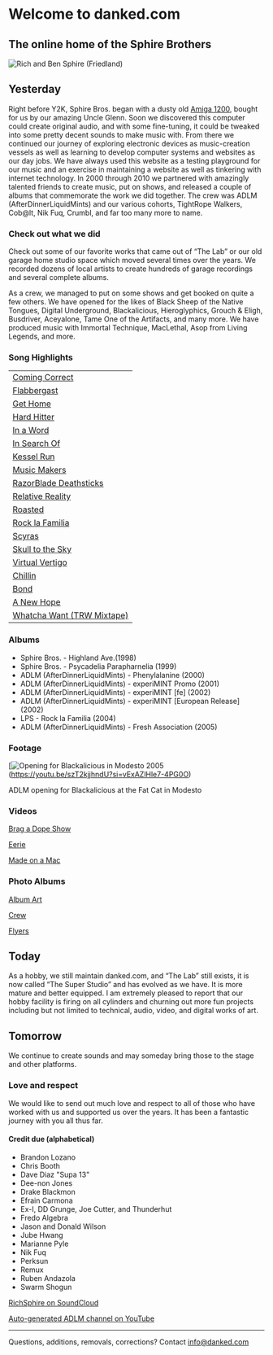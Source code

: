 # Welcome to danked.com


## The online home of the Sphire Brothers


 ![Rich and Ben Sphire (Friedland)](https://scontent.fsac1-1.fna.fbcdn.net/v/t39.30808-6/386561107_18382280245037163_9174246068712029768_n.jpg?stp=dst-jpg_p480x480&_nc_cat=111&ccb=1-7&_nc_sid=5f2048&_nc_ohc=Kv5LEbsLEv4AX9wAoLj&_nc_ht=scontent.fsac1-1.fna&oh=00_AfBtbKYtqGhnbRMqDVYXqWBgDIws6v6hkBHXW3Y2OCBrjw&oe=653977EF)


## Yesterday

Right before Y2K, Sphire Bros. began with a dusty old [Amiga 1200](https://en.wikipedia.org/wiki/Amiga_1200), bought for us by our amazing Uncle Glenn. Soon we discovered this computer could create original audio, and with some fine-tuning, it could be tweaked into some pretty decent sounds to make music with. From there we continued our journey of exploring electronic devices as music-creation vessels as well as learning to develop computer systems and websites as our day jobs. We have always used this website as a testing playground for our music and an exercise in maintaining a website as well as tinkering with internet technology. In 2000 through 2010 we partnered with amazingly talented friends to create music, put on shows, and released a couple of albums that commemorate the work we did together. The crew was ADLM (AfterDinnerLiquidMints) and our various cohorts, TightRope Walkers, Cob@lt, Nik Fuq, Crumbl, and far too many more to name.


### Check out what we did

Check out some of our favorite works that came out of “The Lab” or our old garage home studio space which moved several times over the years. We recorded dozens of local artists to create hundreds of garage recordings and several complete albums.

As a crew, we managed to put on some shows and get booked on quite a few others. We have opened for the likes of Black Sheep of the Native Tongues, Digital Underground, Blackalicious, Hieroglyphics, Grouch & Eligh, Busdriver, Aceyalone, Tame One of the Artifacts, and many more. We have produced music with Immortal Technique, MacLethal, Asop from Living Legends, and more. 


### Song Highlights


<table>
  <tr>
   <td><a href="https://soundcloud.com/richsphire/coming-correct?si=e8aab33ccc84411abb4cd96bfa671e0c&utm_source=clipboard&utm_medium=text&utm_campaign=social_sharing">Coming Correct</a>
   </td>
  </tr>
  <tr>
   <td><a href="https://youtu.be/wtWQAneP7aQ?si=DdgW8ajzZefdCjpT">Flabbergast</a>
   </td>
  </tr>
  <tr>
   <td><a href="https://youtu.be/r0kWLJLmsbc?si=I2VmgxsFZwJ0MkEY">Get Home</a>
   </td>
  </tr>
  <tr>
   <td><a href="https://youtu.be/FtEZyrdI42o?si=VKGcY1GRcEbV0Qjr">Hard Hitter</a>
   </td>
  </tr>
  <tr>
   <td><a href="https://youtu.be/hsD9CPUAO_M?si=iZnj2zlhYZjotW3g">In a Word</a>
   </td>
  </tr>
  <tr>
   <td><a href="https://youtu.be/cNqoPFNYjLs?si=QSbPPiZUzVCRoSyp">In Search Of</a>
   </td>
  </tr>
  <tr>
   <td><a href="https://youtu.be/TAG0SFFQeOo?si=RKYPqmQpNsZkt04u">Kessel Run</a>
   </td>
  </tr>
  <tr>
   <td><a href="https://youtu.be/Hp11KAZF6n0?si=KiDbYCii60aj1H0y">Music Makers</a>
   </td>
  </tr>
  <tr>
   <td><a href="https://youtu.be/bbCrRmwGETk?si=MLSm_jZ9_DpwX_0s">RazorBlade Deathsticks</a>
   </td>
  </tr>
  <tr>
   <td><a href="https://youtu.be/H20H4ZMlRAU?si=cFKTltMtGmMle7ru">Relative Reality</a>
   </td>
  </tr>
  <tr>
   <td><a href="https://youtu.be/hUyekTAFv_I?si=-Od7D-Ungv-gxi2S">Roasted</a>
   </td>
  </tr>
  <tr>
   <td><a href="https://soundcloud.com/richsphire/rock-la-familia?si=7d039ba5d87e44a09d564b5a17e00d0a&utm_source=clipboard&utm_medium=text&utm_campaign=social_sharing">Rock la Familia</a>
   </td>
  </tr>
  <tr>
   <td><a href="https://youtu.be/2cC0ZlQby3M?si=4GB1H8dhLWZle5qU">Scyras</a>
   </td>
  </tr>
  <tr>
   <td><a href="https://youtu.be/iFAtsSebsTI?si=s_lXctzkss3z3A59">Skull to the Sky</a>
   </td>
  </tr>
  <tr>
   <td><a href="https://youtu.be/tsSDEwmfQV8?si=XEiOC3_yg_jBqi3K">Virtual Vertigo</a>
   </td>
  </tr>
  <tr>
   <td><a href="https://soundcloud.com/richsphire/chillin?si=9cbed20da97d47cd9ea9eb21d8df448f&utm_source=clipboard&utm_medium=text&utm_campaign=social_sharing">Chillin</a>
   </td>
  </tr>
  <tr>
   <td><a href="https://soundcloud.com/richsphire/bond?si=0219e51d99854d96b0eafb9a58a57f65&utm_source=clipboard&utm_medium=text&utm_campaign=social_sharing">Bond</a>
   </td>
  </tr>
  <tr>
   <td><a href="https://soundcloud.com/richsphire/a-new-hope?si=af2a391384e34038a1aef8a253309ed8&utm_source=clipboard&utm_medium=text&utm_campaign=social_sharing">A New Hope</a>
   </td>
  </tr>
  <tr>
   <td><a href="https://soundcloud.com/richsphire/whatcha-want?si=9aa25c0d057c4d83b73eb1ed2dce61e9&utm_source=clipboard&utm_medium=text&utm_campaign=social_sharing">Whatcha Want (TRW Mixtape)</a>
   </td>
  </tr>
</table>



### Albums



* Sphire Bros. - Highland Ave.(1998)
* Sphire Bros. - Psycadelia Parapharnelia (1999)
* ADLM (AfterDinnerLiquidMints) - Phenylalanine (2000)
* ADLM (AfterDinnerLiquidMints) - experiMINT Promo (2001)
* ADLM (AfterDinnerLiquidMints) - experiMINT [fe] (2002)
* ADLM (AfterDinnerLiquidMints) - experiMINT [European Release] (2002)
* LPS - Rock la Familia (2004)
* ADLM (AfterDinnerLiquidMints) - Fresh Association (2005)


### Footage

[![Opening for Blackalicious in Modesto 2005](https://scontent.fsac1-1.fna.fbcdn.net/v/t1.18169-9/1913528_343983315159_1061453_n.jpg?_nc_cat=101&ccb=1-7&_nc_sid=4dc865&_nc_ohc=PdSTEZOUDssAX-l6gwO&_nc_ht=scontent.fsac1-1.fna&oh=00_AfB7TNnhgUHgnNJM5o6m_tHIVgmAdFN2weRGWizHzIeWIw&oe=655BC528)(https://youtu.be/szT2kjjhndU?si=vExAZlHle7-4PG0O)


ADLM opening for Blackalicious at the Fat Cat in Modesto


### Videos

[Brag a Dope Show](https://youtu.be/r5yr2QGhPXc?si=rvWv9YydhD_TCF9I)

[Eerie](https://youtu.be/IqYuP5Il3ig?si=5IBOn9pXeiGPeQIq)

[Made on a Mac](https://youtu.be/ZXDHPdCYmCc?si=BkSNth8vJm7-pj0l)


### Photo Albums

[Album Art](https://drive.google.com/drive/folders/1GoF4MW2KnS-zG5XDGMf8A8P3uK55Z4lL)

[Crew](https://drive.google.com/drive/folders/1v7H6UJ9nwqig3hO10HgY4KV-QC0y572E)

[Flyers](https://drive.google.com/drive/folders/1cmQCIRnoB6cuVcJOEeLPIn3a8bKpKhy-)


## Today

As a hobby, we still maintain danked.com, and “The Lab” still exists, it is now called “The Super Studio” and has evolved as we have. It is more mature and better equipped. I am extremely pleased to report that our hobby facility is firing on all cylinders and churning out more fun projects including but not limited to technical, audio, video, and digital works of art.


## Tomorrow

We continue to create sounds and may someday bring those to the stage and other platforms. 


### Love and respect

We would like to send out much love and respect to all of those who have worked with us and supported us over the years. It has been a fantastic journey with you all thus far.


#### Credit due (alphabetical)



* Brandon Lozano
* Chris Booth
* Dave Diaz "Supa 13"
* Dee-non Jones
* Drake Blackmon
* Efrain Carmona
* Ex-I, DD Grunge, Joe Cutter, and Thunderhut
* Fredo Algebra
* Jason and Donald Wilson
* Jube Hwang
* Marianne Pyle
* Nik Fuq
* Perksun
* Remux
* Ruben Andazola
* Swarm Shogun

[RichSphire on SoundCloud](https://soundcloud.com/richsphire)

[Auto-generated ADLM channel on YouTube](https://www.youtube.com/channel/UC7_ziLg3Vw4zjst09sEXGVQ)


---

Questions, additions, removals, corrections? Contact info@danked.com
